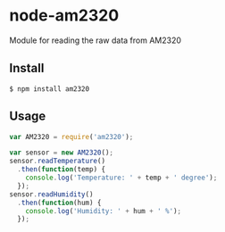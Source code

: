 node-am2320
===========

Module for reading the raw data from AM2320

Install
-------
```
$ npm install am2320
```

Usage
-----
```javascript
var AM2320 = require('am2320');

var sensor = new AM2320();
sensor.readTemperature()
  .then(function(temp) {
    console.log('Temperature: ' + temp + ' degree');
  });
sensor.readHumidity()
  .then(function(hum) {
    console.log('Humidity: ' + hum + ' %');
  });
```
